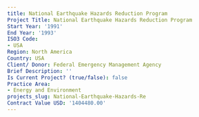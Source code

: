 ```yaml
---
title: National Earthquake Hazards Reduction Program
Project Title: National Earthquake Hazards Reduction Program
Start Year: '1991'
End Year: '1993'
ISO3 Code:
- USA
Region: North America
Country: USA
Client/ Donor: Federal Emergency Management Agency
Brief Description: ''
Is Current Project? (true/false): false
Practice Area:
- Energy and Environment
projects_slug: National-Earthquake-Hazards-Re
Contract Value USD: '1404480.00'
---
```


